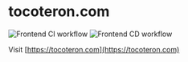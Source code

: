 # tocoteron.com

![Frontend CI workflow](https://github.com/tocoteron/tocoteron.com/actions/workflows/frontend_ci.yml/badge.svg)
![Frontend CD workflow](https://github.com/tocoteron/tocoteron.com/actions/workflows/frontend_cd.yml/badge.svg)

Visit [https://tocoteron.com](https://tocoteron.com)
